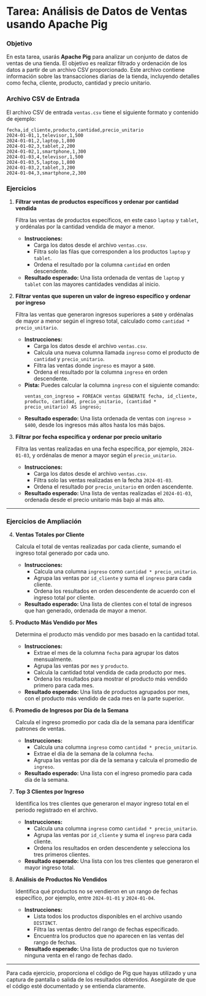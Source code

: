 # Tarea: Análisis de Datos de Ventas usando Apache Pig

### Objetivo

En esta tarea, usarás **Apache Pig** para analizar un conjunto de datos de ventas de una tienda. El objetivo es realizar filtrado y ordenación de los datos a partir de un archivo CSV proporcionado. Este archivo contiene información sobre las transacciones diarias de la tienda, incluyendo detalles como fecha, cliente, producto, cantidad y precio unitario.

### Archivo CSV de Entrada

El archivo CSV de entrada `ventas.csv` tiene el siguiente formato y contenido de ejemplo:

```csv
fecha,id_cliente,producto,cantidad,precio_unitario
2024-01-01,1,televisor,1,500
2024-01-01,2,laptop,1,800
2024-01-02,3,tablet,2,200
2024-01-02,1,smartphone,1,300
2024-01-03,4,televisor,1,500
2024-01-03,5,laptop,1,800
2024-01-03,2,tablet,3,200
2024-01-04,3,smartphone,2,300
```

### Ejercicios

1. **Filtrar ventas de productos específicos y ordenar por cantidad vendida**

    Filtra las ventas de productos específicos, en este caso `laptop` y `tablet`, y ordénalas por la cantidad vendida de mayor a menor.

    - **Instrucciones:** 
        - Carga los datos desde el archivo `ventas.csv`.
        - Filtra solo las filas que corresponden a los productos `laptop` y `tablet`.
        - Ordena el resultado por la columna `cantidad` en orden descendente.
    - **Resultado esperado:** Una lista ordenada de ventas de `laptop` y `tablet` con las mayores cantidades vendidas al inicio.


2. **Filtrar ventas que superen un valor de ingreso específico y ordenar por ingreso**

    Filtra las ventas que generaron ingresos superiores a `$400` y ordénalas de mayor a menor según el ingreso total, calculado como `cantidad * precio_unitario`.

    - **Instrucciones:**
        - Carga los datos desde el archivo `ventas.csv`.
        - Calcula una nueva columna llamada `ingreso` como el producto de `cantidad` y `precio_unitario`.
        - Filtra las ventas donde `ingreso` es mayor a `$400`.
        - Ordena el resultado por la columna `ingreso` en orden descendente.
    - **Pista:** Puedes calcular la columna `ingreso` con el siguiente comando:
        ```pig
        ventas_con_ingreso = FOREACH ventas GENERATE fecha, id_cliente, producto, cantidad, precio_unitario, (cantidad * precio_unitario) AS ingreso;
        ```
    - **Resultado esperado:** Una lista ordenada de ventas con `ingreso > $400`, desde los ingresos más altos hasta los más bajos.

3. **Filtrar por fecha específica y ordenar por precio unitario**

    Filtra las ventas realizadas en una fecha específica, por ejemplo, `2024-01-03`, y ordénalas de menor a mayor según el `precio_unitario`.

    - **Instrucciones:**
        - Carga los datos desde el archivo `ventas.csv`.
        - Filtra solo las ventas realizadas en la fecha `2024-01-03`.
        - Ordena el resultado por `precio_unitario` en orden ascendente.
    - **Resultado esperado:** Una lista de ventas realizadas el `2024-01-03`, ordenada desde el precio unitario más bajo al más alto.

---

### Ejercicios de Ampliación

4. **Ventas Totales por Cliente**

    Calcula el total de ventas realizadas por cada cliente, sumando el ingreso total generado por cada uno.

    - **Instrucciones:**
        - Calcula una columna `ingreso` como `cantidad * precio_unitario`.
        - Agrupa las ventas por `id_cliente` y suma el `ingreso` para cada cliente.
        - Ordena los resultados en orden descendente de acuerdo con el ingreso total por cliente.
    - **Resultado esperado:** Una lista de clientes con el total de ingresos que han generado, ordenada de mayor a menor.

5. **Producto Más Vendido por Mes**

    Determina el producto más vendido por mes basado en la cantidad total.

    - **Instrucciones:**
        - Extrae el mes de la columna `fecha` para agrupar los datos mensualmente.
        - Agrupa las ventas por `mes` y `producto`.
        - Calcula la cantidad total vendida de cada producto por mes.
        - Ordena los resultados para mostrar el producto más vendido primero para cada mes.
    - **Resultado esperado:** Una lista de productos agrupados por mes, con el producto más vendido de cada mes en la parte superior.

6. **Promedio de Ingresos por Día de la Semana**

    Calcula el ingreso promedio por cada día de la semana para identificar patrones de ventas.

    - **Instrucciones:**
        - Calcula una columna `ingreso` como `cantidad * precio_unitario`.
        - Extrae el día de la semana de la columna `fecha`.
        - Agrupa las ventas por día de la semana y calcula el promedio de `ingreso`.
    - **Resultado esperado:** Una lista con el ingreso promedio para cada día de la semana.

7. **Top 3 Clientes por Ingreso**

    Identifica los tres clientes que generaron el mayor ingreso total en el periodo registrado en el archivo.

    - **Instrucciones:**
        - Calcula una columna `ingreso` como `cantidad * precio_unitario`.
        - Agrupa las ventas por `id_cliente` y suma el `ingreso` para cada cliente.
        - Ordena los resultados en orden descendente y selecciona los tres primeros clientes.
    - **Resultado esperado:** Una lista con los tres clientes que generaron el mayor ingreso total.

8. **Análisis de Productos No Vendidos**

    Identifica qué productos no se vendieron en un rango de fechas específico, por ejemplo, entre `2024-01-01` y `2024-01-04`.

    - **Instrucciones:**
        - Lista todos los productos disponibles en el archivo usando `DISTINCT`.
        - Filtra las ventas dentro del rango de fechas especificado.
        - Encuentra los productos que no aparecen en las ventas del rango de fechas.
    - **Resultado esperado:** Una lista de productos que no tuvieron ninguna venta en el rango de fechas dado.

---

Para cada ejercicio, proporciona el código de Pig que hayas utilizado y una captura de pantalla o salida de los resultados obtenidos. Asegúrate de que el código esté documentado y se entienda claramente.